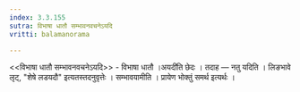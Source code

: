 ```yaml
---
index: 3.3.155
sutra: विभाषा धातौ सम्भावनवचनेऽयदि
vritti: balamanorama

---
```

<<विभाषा धातौ सम्भावनवचनेऽयदि>> - विभाषा धातौ ।अयदी॑ति छेदः । तदाह —  नतु यदिति । लिङभावे लृट्, "शेषे लडयदौ" इत्यतस्तदनुवृत्तेः । सम्भावयामीति । प्रायेण भोक्तुं समर्थ इत्यर्थः । 